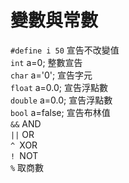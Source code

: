 # 變數與常數
`#define i 50` 宣告不改變值\
`int` a=0; 整數宣告\
`char` a='0'; 宣告字元\
`float` a=0.0; 宣告浮點數\
`double` a=0.0; 宣告浮點數\
`bool` a=false; 宣告布林值\
`&&` AND\
`||` OR\
`^ `XOR\
`! `NOT\
`%` 取商數